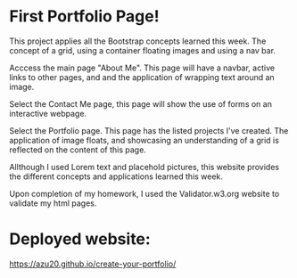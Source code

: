 # First Portfolio Page! 

This project applies all the Bootstrap concepts learned this week. The concept of a grid, using a container floating images and using a nav bar. 

Acccess the main page "About Me". This page will have a navbar, active links to other pages, and and the application of wrapping text around an image. 

Select the Contact Me page, this page will show the use of forms on an interactive webpage. 

Select the Portfolio page. This page has the listed projects I've created.  The application of image floats, and showcasing an understanding of a grid is reflected on the content of this page. 

Allthough I used Lorem text and placehold pictures, this website provides the different concepts and applications learned this week. 

Upon completion of my homework, I used the Validator.w3.org website to validate my html pages. 


# Deployed website: 

https://azu20.github.io/create-your-portfolio/

